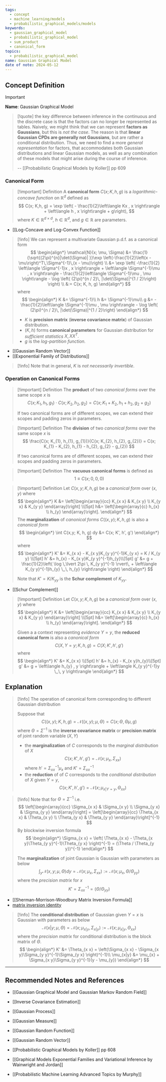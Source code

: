 ```yaml
---
tags:
  - concept
  - machine_learning/models
  - probabilistic_graphical_models/models
keywords:
  - gaussian_graphical_model
  - probabilistic_graphical_model
  - sum_product
  - canonical_form
topics:
  - probabilistic_graphical_model
name: Gaussian Graphical Model
date of note: 2024-05-12
---
```


## Concept Definition

>[!important]
>**Name**: Gaussian Graphical Model

>[!quote]
>the key difference between inference in the continuous and the discrete case is that the factors can no longer be represented as tables. Naively, we might think that we can represent **factors as Gaussians**, but this is *not the case*. The reason is that **linear Gaussian CPDs are generally not Gaussians**, but are rather a conditional distribution. Thus, we need to find a more *general representation* for factors, that accommodates both Gaussian distributions and linear Gaussian models, as well as any combination of these models that might arise during the course of inference.
>
>-- [[Probabilistic Graphical Models by Koller]] pp 609

### Canonical Form

>[!important] Definition
>A **canonical form** $C(x; K, h, g)$ is a *logarithmic-concave function* on $\mathbb{R}^{d}$ defined as 
>$$
>C(x; K,h, g) = \exp \left( - \frac{1}{2}\left\langle Kx , x \right\rangle + \left\langle h , x \right\rangle  + g\right),
>$$
>where $K\in \mathbb{R}^{d\times d}$, $h\in \mathbb{R}^{d}$, and $g\in \mathbb{R}$ are parameters.

- [[Log-Concave and Log-Convex Function]]

>[!info]
>We can represent a multivariate Gaussian p.d.f. as a canonical form
>$$
>\begin{align*}
> \mathcal{N}(x; \mu, \Sigma) &= \frac{1}{\sqrt{(2\pi)^{n}|\det(\Sigma)| }}\exp \left(-\frac{1}{2}\left(x - \mu\right)^T\,\Sigma^{-1}\,(x - \mu)\right) \\
> &= \exp \left( -\frac{1}{2} \left\langle \Sigma^{-1}x , x \right\rangle + \left\langle \Sigma^{-1}\mu , x \right\rangle - \frac{1}{2}\left\langle \Sigma^{-1}\mu , \mu \right\rangle - \log \left( (2\pi)^{n / 2}\, |\det(\Sigma)|^{1 / 2}\right) \right) \\
> &:= C(x; K, h, g)
>\end{align*}
>$$
>where 
>$$
>\begin{align*}
> K &= \Sigma^{-1}\\
> h &= \Sigma^{-1}\mu\\
> g &= - \frac{1}{2}\left\langle \Sigma^{-1}\mu , \mu \right\rangle - \log \left( (2\pi)^{n / 2}\, |\det(\Sigma)|^{1 / 2}\right)
>\end{align*}
>$$
>- $K$ is **precision matrix** (**inverse covariance matrix**) of Gaussian distribution.
>- $(K, h)$ forms **canonical parameters** for Gaussian distribution for *sufficient statistics* $X, XX^T.$
>- $g$ is the *log-partition function.*
>

- [[Gaussian Random Vector]]
- [[Exponential Family of Distributions]]

>[!info]
>Note that in general, $K$ is *not necessarily invertible*.

### Operation on Canonical Forms

>[!important] Definition
>The **product** of two *canonical forms* over the same scope $x$ is 
>$$
>C(x; K_{1}, h_{1}, g_{1}) \cdot C(x; K_{2}, h_{2}, g_{2}) = C(x; K_{1} + K_{2}, h_{1} + h_{2}, g_{2} + g_{2})   
>$$
>
>If two canonical forms are of different scopes, we can extend their scopes and padding zeros in parameters.

>[!important] Definition
>The **division** of two *canonical forms* over the same scope $x$ is 
>$$
>\frac{C(x; K_{1}, h_{1}, g_{1})}{C(x; K_{2}, h_{2}, g_{2})} = C(x; K_{1} - K_{2}, h_{1} - h_{2}, g_{2} - g_{2})   
>$$
>
>If two canonical forms are of different scopes, we can extend their scopes and padding zeros in parameters.

>[!important] Definition
>The **vacuous canonical forms** is defined as
>$$
>1 \equiv C(x; 0, 0, 0)
>$$

>[!important] Definition
>Let  $C(x,y; K, h, g)$ be a *canonical form* over $(x,y)$ where 
>$$
>\begin{align*}
> K &= \left[\begin{array}{cc}
>K_{x x} & K_{x y} \\
>K_{y x} & K_{y y}
>\end{array}\right] \\[5pt]
> h&= \left[\begin{array}{c}
>h_{x}  \\
>h_{y} 
>\end{array}\right].
>\end{align*}
>$$
>The **marginalization** of *canonical forms* $C((x,y); K, h, g)$ is also a *canonical form*
>$$
>\begin{align*}
>  \int C(x,y; K, h, g) dy &= C(x; K', h', g')
\end{align*}
>$$
>where 
>$$
>\begin{align*}
> K' &= K_{x x} - K_{x y}K_{y y}^{-1}K_{y x} = K / K_{y y} \\[5pt]
> h' &= h_{x} - K_{x y}K_{y y}^{-1}h_{y}\\[5pt]
> g' &= g + \frac{1}{2}\left( \log \,\lvert 2\pi \, K_{y y}^{-1} \rvert\,  + \left\langle K_{y y}^{-1}h_{y} \,,\, h_{y} \right\rangle \right)
>\end{align*}
>$$
>
> Note that $K' = K / K_{y y}$ is the **Schur complement** of $K_{y y}$.

- [[Schur Complement]]

>[!important] Definition
>Let  $C(x,y; K, h, g)$ be a *canonical form* over $(x,y)$ where 
>$$
>\begin{align*}
> K &= \left[\begin{array}{cc}
>K_{x x} & K_{x y} \\
>K_{y x} & K_{y y}
>\end{array}\right] \\[5pt]
> h&= \left[\begin{array}{c}
>h_{x}  \\
>h_{y} 
>\end{array}\right].
>\end{align*}
>$$
>
>Given a  a context representing *evidence* $Y= y$, the **reduced canonical form** is also a *canonical form* $$C(X, Y=y; K, h, g) = C(X; K', h', g')$$ where
>$$
>\begin{align*}
> K' &= K_{x x}  \\[5pt]
> h' &= h_{x} - K_{x y}h_{y}\\[5pt]
> g' &= g + \left\langle h_{y} , y \right\rangle + \left\langle K_{y y}^{-1}y \,,\, y \right\rangle 
>\end{align*}
>$$



## Explanation

>[!info]
>The operation of canonical form corresponding to different Gaussian distribution
>
>Suppose that $$C((x,y); K, h, g) = \mathcal{N}((x,y); \mu, \Theta) = C(x; \Theta, \Theta\mu, g)$$ where $\Theta = \Sigma^{-1}$ is the **inverse covariance matrix** or **precision matrix** of joint random variable $(X,Y)$
>
>- the **marginalization** of $C$ corresponds to the *marginal distribution* of $X$ $$C(x; K', h', g') = \mathcal{N}(x; \mu_{x}, \Sigma_{xx})$$ where $h' =  \Sigma_{xx}^{-1}\mu_{x}$ and $K' = \Sigma_{x x}^{-1}$
>- the **reduction** of of $C$ corresponds to the *conditional distribution* of $X$ given $Y=y$, $$C(x; K', h', g') = \mathcal{N}(x; \mu_{x|Y=y}, \Theta_{xx})$$


>[!info]
>Note that for $\Theta = \Sigma^{-1}$ i.e.
>$$
>\left[\begin{array}{cc}
>\Sigma_{x x} & \Sigma_{x y} \\
>\Sigma_{y x} & \Sigma_{y y}
>\end{array}\right] = \left[\begin{array}{cc}
>\Theta_{x x} & \Theta_{x y} \\
>\Theta_{y x} & \Theta_{y y}
>\end{array}\right]^{-1}
>$$
>By blockwise inversion formula
>$$
>\begin{align*}
>\Sigma_{x x} = \left( \Theta_{x x}  - \Theta_{x y}\Theta_{y y}^{-1}\Theta_{y x} \right)^{-1} = (\Theta / \Theta_{y y})^{-1}
>\end{align*}
>$$
>
>The **marginalization** of joint Gaussian is Gaussian with parameters as below
>$$
>\int_{y} \mathcal{N}(x,y; \mu, \Theta) dy = \mathcal{N}(x; \mu_{x}, \Sigma_{x x} ) := \mathcal{N}(x; \mu_{x}, \Theta / \Theta_{y y} )
>$$
>where the *precision matrix* for $x$
>$$
>K' = \Sigma_{x x}^{-1} = (\Theta / \Theta_{y y})
>$$

- [[Sherman-Morrison-Woodbury Matrix Inversion Formula]]
- [matrix inversion identity](https://en.wikipedia.org/w/index.php?title=Invertible_matrix&action=edit&section=18)

>[!info]
>The **conditional distribution** of Gaussian given $Y=x$ is Gaussian with parameters as below
>$$
>\mathcal{N}(x | y; \mu, \Theta)  = \mathcal{N}(x; \mu_{x|y}, \Sigma_{x|y} ) := \mathcal{N}(x; \mu_{x|y}, \Theta_{x x} )
>$$
>where the *precision matrix*  for conditional distribution is the block matrix of $\Theta$.
>$$
>\begin{align*}
>K' &= \Theta_{x x} = \left(\Sigma_{x x} - \Sigma_{x y}\Sigma_{y y}^{-1}\Sigma_{y x} \right)^{-1}\\
>\mu_{x|y} &= \mu_{x} + \Sigma_{x y}\Sigma_{y y}^{-1}(y - \mu_{y})
\end{align*}
>$$







-----------
##  Recommended Notes and References

- [[Gaussian Graphical Model and Gaussian Markov Random Field]]

- [[Inverse Covariance Estimation]]
- [[Gaussian Process]]
- [[Gaussian Measure]]
- [[Gaussian Random Function]]
- [[Gaussian Random Vector]]




- [[Probabilistic Graphical Models by Koller]] pp 608
- [[Graphical Models Exponential Families and Variational Inference by Wainwright and Jordan]]
- [[Probabilistic Machine Learning Advanced Topics by Murphy]]